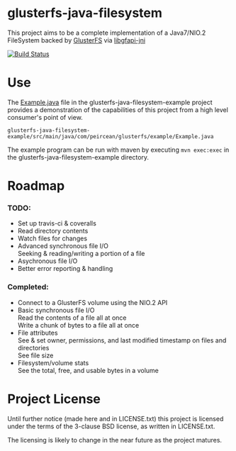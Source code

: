 # glusterfs-java-filesystem

This project aims to be a complete implementation of a Java7/NIO.2 FileSystem backed by
[GlusterFS](http://www.gluster.org/) via [libgfapi-jni](https://github.com/semiosis/libgfapi-jni)

[![Build Status](https://travis-ci.org/semiosis/glusterfs-java-filesystem.png)](https://travis-ci.org/semiosis/glusterfs-java-filesystem)

# Use

The [Example.java](glusterfs-java-filesystem-example/src/main/java/com/peircean/glusterfs/example/Example.java) file in 
the glusterfs-java-filesystem-example project provides a demonstration of the capabilities of this project from a high 
level consumer's point of view.

`glusterfs-java-filesystem-example/src/main/java/com/peircean/glusterfs/example/Example.java`

The example program can be run with maven by executing `mvn exec:exec` in the glusterfs-java-filesystem-example directory.

# Roadmap

### TODO:

- Set up travis-ci & coveralls
- Read directory contents
- Watch files for changes
- Advanced synchronous file I/O   
    Seeking & reading/writing a portion of a file
- Asychronous file I/O
- Better error reporting & handling

### Completed:

- Connect to a GlusterFS volume using the NIO.2 API
- Basic synchronous file I/O   
    Read the contents of a file all at once   
    Write a chunk of bytes to a file all at once
- File attributes   
    See & set owner, permissions, and last modified timestamp on files and directories   
    See file size
- Filesystem/volume stats   
    See the total, free, and usable bytes in a volume

# Project License

Until further notice (made here and in LICENSE.txt) this project is licensed under the terms of the
3-clause BSD license, as written in LICENSE.txt.

The licensing is likely to change in the near future as the project matures.
